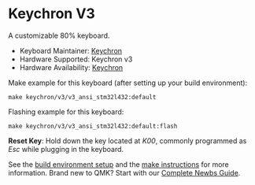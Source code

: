 # Keychron V3

A customizable 80% keyboard.

* Keyboard Maintainer: [Keychron](https://github.com/keychron)
* Hardware Supported: Keychron v3
* Hardware Availability: [Keychron](https://www.keychron.com)

Make example for this keyboard (after setting up your build environment):

    make keychron/v3/v3_ansi_stm32l432:default

Flashing example for this keyboard:

    make keychron/v3/v3_ansi_stm32l432:default:flash

**Reset Key**: Hold down the key located at *K00*, commonly programmed as *Esc* while plugging in the keyboard.

See the [build environment setup](https://docs.qmk.fm/#/getting_started_build_tools) and the [make instructions](https://docs.qmk.fm/#/getting_started_make_guide) for more information. Brand new to QMK? Start with our [Complete Newbs Guide](https://docs.qmk.fm/#/newbs).
